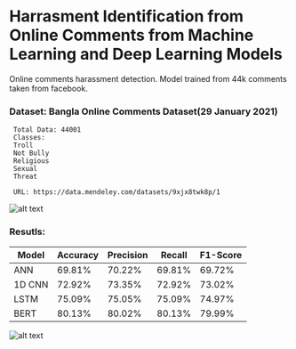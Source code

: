 # Harrasment Identification from Online Comments from Machine Learning and Deep Learning Models
Online comments harassment detection. Model trained from 44k comments taken from facebook.


### Dataset: Bangla Online Comments Dataset(29 January 2021)
     Total Data: 44001
     Classes: 
     Troll
     Not Bully
     Religious
     Sexual
     Threat
     
     URL: https://data.mendeley.com/datasets/9xjx8twk8p/1
     
![alt text](https://i.ibb.co/hm0BpcT/index1.png)



### Resutls:
Model | Accuracy | Precision | Recall | F1-Score 
--- | --- | --- | --- |--- 
ANN | 69.81%      | 70.22%     | 69.81%    | 69.72% 
1D CNN | 72.92%   | 73.35%     | 72.92%    | 73.02% 
LSTM | 75.09%     | 75.05%     | 75.09%    | 74.97% 
BERT |80.13%      | 80.02%     | 80.13%    |79.99% 



![alt text](https://i.ibb.co/r5wkBxb/index2.png)

